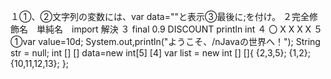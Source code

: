 １①、②文字列の変数には、var data=""と表示③最後に;を付け。
２完全修飾名　単純名　import 解決
３ final 0.9 DISCOUNT println int
４ 〇 X X X X
５  ①var value=10d;
    System.out,println("ようこそ、/nJavaの世界へ！");
    String str = null;
    int [] [] data=new int[5] [4]
    var list = new int [] []{
        {2,3,5};
        {1,2};
        {10,11,12,13};
    };